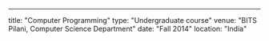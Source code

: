 ---
title: "Computer Programming"
type: "Undergraduate course"
venue: "BITS Pilani, Computer Science Department"
date: "Fall 2014"
location: "India"
